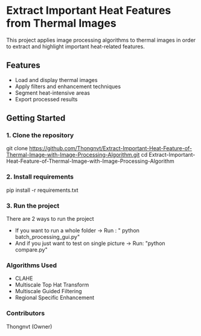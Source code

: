 #  Extract Important Heat Features from Thermal Images

This project applies image processing algorithms to thermal images in order to extract and highlight important heat-related features.

##  Features

- Load and display thermal images
- Apply filters and enhancement techniques
- Segment heat-intensive areas
- Export processed results


## Getting Started

### 1. Clone the repository

git clone https://github.com/Thongnvt/Extract-Important-Heat-Feature-of-Thermal-Image-with-Image-Processing-Algorithm.git
cd Extract-Important-Heat-Feature-of-Thermal-Image-with-Image-Processing-Algorithm

### 2. Install requirements

pip install -r requirements.txt

### 3. Run the project

There are 2 ways to run the project 
+ If you want to run a whole folder -> Run : " python batch_processing_gui.py"
+ And if you just want to test on single picture -> Run: "python compare.py"

### Algorithms Used
+ CLAHE 
+ Multiscale Top Hat Transform 
+ Multiscale Guided Filtering 
+ Regional Specific Enhancement

### Contributors
Thongnvt (Owner)  
